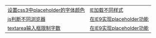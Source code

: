 <table>
  <tr>
    <td><a href="https://github.com/Narutocc/compatible/issues/1"/>设置css3中placeholder的字体颜色</td>
    <td><a href="https://github.com/Narutocc/compatible/issues/2"/>IE加载不同样式</td>
  </tr>
  <tr>
    <td><a href="https://github.com/Narutocc/compatible/issues/3"/>js判断不同浏览器</td>
    <td><a href="https://github.com/Narutocc/compatible/issues/4"/>在IE9实现placeholder功能</td>
  </tr>
  <tr>
    <td><a href="https://github.com/Narutocc/compatible/issues/5"/>textarea输入框限制字数</td>
    <td><a href="https://github.com/Narutocc/compatible/issues/6"/>在IE9实现placeholder功能</td>
  </tr>
</table>
